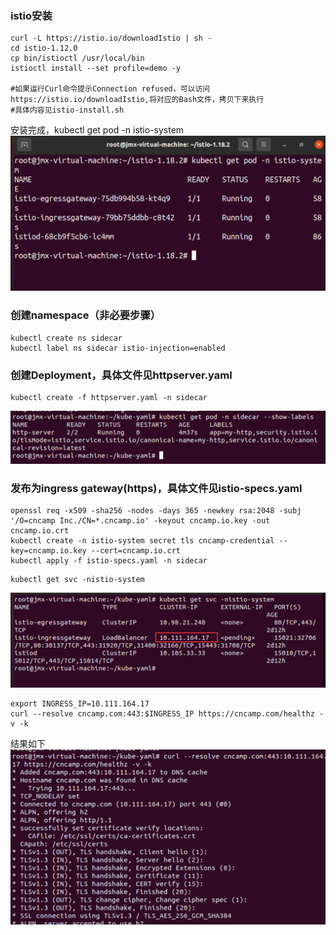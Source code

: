 ### istio安装
```shell
curl -L https://istio.io/downloadIstio | sh -
cd istio-1.12.0
cp bin/istioctl /usr/local/bin
istioctl install --set profile=demo -y

#如果运行Curl命令提示Connection refused，可以访问https://istio.io/downloadIstio,将对应的Bash文件，拷贝下来执行
#具体内容见istio-install.sh
```
安装完成，kubectl get pod -n istio-system
![img.png](img.png)


### 创建namespace（非必要步骤） 
```shell
kubectl create ns sidecar
kubectl label ns sidecar istio-injection=enabled
```

### 创建Deployment，具体文件见httpserver.yaml
```shell
kubectl create -f httpserver.yaml -n sidecar
```
![img_1.png](img_1.png)


### 发布为ingress gateway(https)，具体文件见istio-specs.yaml
```shell
openssl req -x509 -sha256 -nodes -days 365 -newkey rsa:2048 -subj '/O=cncamp Inc./CN=*.cncamp.io' -keyout cncamp.io.key -out cncamp.io.crt
kubectl create -n istio-system secret tls cncamp-credential --key=cncamp.io.key --cert=cncamp.io.crt
kubectl apply -f istio-specs.yaml -n sidecar
```

```shell
kubectl get svc -nistio-system
```
![img_3.png](img_3.png)

```shell
export INGRESS_IP=10.111.164.17
curl --resolve cncamp.com:443:$INGRESS_IP https://cncamp.com/healthz -v -k
```
结果如下
![img_4.png](img_4.png)